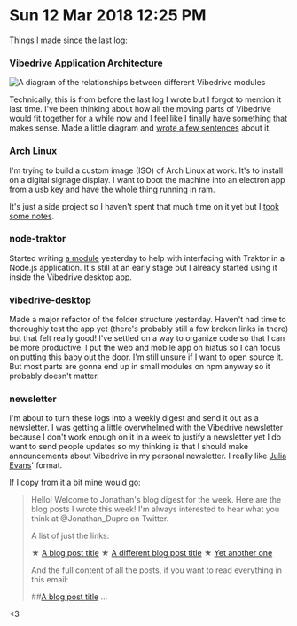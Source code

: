 # Sun 12 Mar 2018 12:25 PM

Things I made since the last log:

### Vibedrive Application Architecture

<img src="https://raw.githubusercontent.com/vibedrive/vibedrive/master/vd-apps-diagram-w-colors.png" alt="A diagram of the relationships between different Vibedrive modules" style="max-height: 26rem;">

Technically, this is from before the last log I wrote but I forgot to mention it last time.
I've been thinking about how all the moving parts of Vibedrive would fit together for a while now
and I feel like I finally have something that makes sense. Made a little diagram and [wrote a few sentences](https://github.com/vibedrive/vibedrive/wiki/Vibedrive-Application-Architecture) about it.

### Arch Linux

I'm trying to build a custom image (ISO) of Arch Linux at work.
It's to install on a digital signage display. I want to boot the machine
into an electron app from a usb key and have the whole thing running in ram.

It's just a side project so I haven't spent that much time on it yet but I
[took some notes](https://github.com/kareniel/notes/blob/master/unix/archlinux.md).

### node-traktor

Started writing [a module](https://github.com/kareniel/node-traktor) yesterday to help with
interfacing with Traktor in a Node.js application. It's still at an early stage but I already started using it inside the Vibedrive desktop app. 

### vibedrive-desktop

Made a major refactor of the folder structure yesterday. Haven't had time to thoroughly test the
app yet (there's probably still a few broken links in there) but that felt really good! I've settled on a way to organize code so that I can be more productive. I put the web and mobile app on hiatus so I can focus on putting this baby out the door. I'm still unsure if I want to open source it. But most parts are gonna end up in small modules on npm anyway so it probably doesn't matter.


### newsletter

I'm about to turn these logs into a weekly digest and send it out as a newsletter. I was getting a little overwhelmed with the Vibedrive newsletter because I don't work enough on it in a week to justify a newsletter yet I do want to send people updates so my thinking is that I should make announcements about Vibedrive in my personal newsletter. I really like [Julia Evans]()' format. 

If I copy from it a bit mine would go:

> Hello! Welcome to Jonathan's blog digest for the week. Here are the blog posts I wrote this week! I'm always interested to hear what you think at @Jonathan_Dupre on Twitter.
>
> A list of just the links:
> 
> ★  [A blog post title](#)
> ★  [A different blog post title](#)
> ★  [Yet another one](#)
> 
> And the full content of all the posts, if you want to read everything in this email:
> 
> ##[A blog post title](#)
> ...

<3
